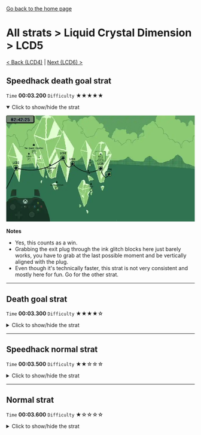 [Go back to the home page](https://github.com/Doublevil/scbspeedrun)

# All strats > Liquid Crystal Dimension > LCD5

[< Back (LCD4)](https://github.com/Doublevil/scbspeedrun/blob/main/levels/all_lvl/LCD/LCD4.md) | [Next (LCD6) >](https://github.com/Doublevil/scbspeedrun/blob/main/levels/all_lvl/LCD/LCD6.md)

## Speedhack death goal strat

`Time` **00:03.200** `Difficulty` ★★★★★
<details open>
  <summary>Click to show/hide the strat</summary>

  [![Strat animation](https://github.com/Doublevil/scbspeedrun/blob/main/media/levels/LCD/LCD5_S_DeathStrat.webp)](https://github.com/Doublevil/scbspeedrun/blob/main/media/levels/LCD/LCD5_S_DeathStrat.mp4?raw=true)

  **Notes**
  - Yes, this counts as a win.
  - Grabbing the exit plug through the ink glitch blocks here just barely works, you have to grab at the last possible moment and be vertically aligned with the plug.
  - Even though it's technically faster, this strat is not very consistent and mostly here for fun. Go for the other strat.
</details>

---
## Death goal strat

`Time` **00:03.300** `Difficulty` ★★★★☆
<details>
  <summary>Click to show/hide the strat</summary>

  [![Strat animation](https://github.com/Doublevil/scbspeedrun/blob/main/media/levels/LCD/LCD5_DeathStrat.webp)](https://github.com/Doublevil/scbspeedrun/blob/main/media/levels/LCD/LCD5_DeathStrat.mp4?raw=true)

  **Notes**
  - Yes, this counts as a win.
  - Grabbing the exit plug through the ink glitch blocks here just barely works, you have to grab at the last possible moment and be vertically aligned with the plug.
  - This is not very consistent and mostly here for fun. Go for the other strat.
</details>

---
## Speedhack normal strat

`Time` **00:03.500** `Difficulty` ★★☆☆☆
<details>
  <summary>Click to show/hide the strat</summary>

  [![Strat animation](https://github.com/Doublevil/scbspeedrun/blob/main/media/levels/LCD/LCD5_S_Strat.webp)](https://github.com/Doublevil/scbspeedrun/blob/main/media/levels/LCD/LCD5_S_Strat.mp4?raw=true)

  **Notes**
  - Be careful not to go too fast with the wall dashes on the first wall segment, or you'll crash into the glitch blocks in the gap between the two walls.
</details>

---
## Normal strat

`Time` **00:03.600** `Difficulty` ★☆☆☆☆
<details>
  <summary>Click to show/hide the strat</summary>

  [![Strat animation](https://github.com/Doublevil/scbspeedrun/blob/main/media/levels/LCD/LCD5_Strat.webp)](https://github.com/Doublevil/scbspeedrun/blob/main/media/levels/LCD/LCD5_Strat.mp4?raw=true)

  **Notes**
  - Be careful not to go too fast with the wall dashes on the first wall segment, or you'll crash into the glitch blocks in the gap between the two walls.
</details>
